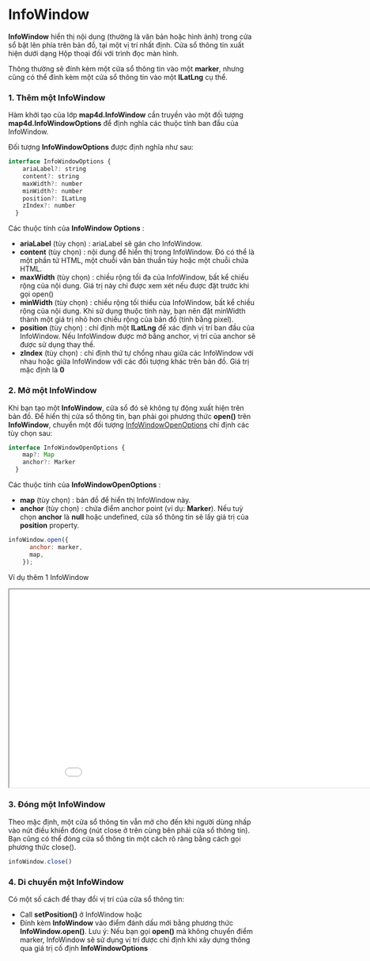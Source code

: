 # InfoWindow

**InfoWindow** hiển thị nội dung (thường là văn bản hoặc hình ảnh) trong cửa sổ bật lên phía trên bản đồ, tại một vị trí nhất định. Cửa sổ thông tin xuất hiện dưới dạng Hộp thoại đối với trình đọc màn hình.

Thông thường sẽ đính kèm một cửa sổ thông tin vào một **marker**, nhưng cũng có thể đính kèm một cửa sổ thông tin vào một **ILatLng** cụ thể.

### 1. Thêm một InfoWindow

Hàm khởi tạo của lớp **map4d.InfoWindow** cần truyền vào một đối tượng **map4d.InfoWindowOptions** để định nghĩa các thuộc tính ban đầu của
InfoWindow. 

Đối tượng **InfoWindowOptions** được định nghĩa như sau:

```javascript
interface InfoWindowOptions {
    ariaLabel?: string
    content?: string
    maxWidth?: number
    minWidth?: number
    position?: ILatLng
    zIndex?: number
  }
```

Các thuộc tính của **InfoWindow Options** :
- **ariaLabel** (tùy chọn) : ariaLabel sẽ gán cho InfoWindow.
- **content** (tùy chọn) : nội dung để hiển thị trong InfoWindow. Đó có thể là một phần tử HTML, một chuỗi văn bản thuần túy hoặc một chuỗi chứa HTML.
- **maxWidth** (tùy chọn) : chiều rộng tối đa của InfoWindow, bất kể chiều rộng của nội dung. Giá trị này chỉ được xem xét nếu được đặt trước khi gọi open()
- **minWidth** (tùy chọn) : chiều rộng tối thiểu của InfoWindow, bất kể chiều rộng của nội dung. Khi sử dụng thuộc tính này, bạn nên đặt minWidth thành một giá trị nhỏ hơn chiều rộng của bản đồ (tính bằng pixel).
- **position** (tùy chọn) : chỉ định một **ILatLng** để xác định vị trí ban đầu của InfoWindow. Nếu InfoWindow được mở bằng anchor, vị trí của anchor sẽ được sử dụng thay thế. 
- **zIndex** (tùy chọn) : chỉ định thứ tự chồng nhau giữa các InfoWindow với nhau hoặc giữa InfoWindow với các đối tượng khác trên
bản đồ. Giá trị mặc định là **0**

### 2. Mở một InfoWindow

Khi bạn tạo một **InfoWindow**, cửa sổ đó sẽ không tự động xuất hiện trên bản đồ. Để hiển thị cửa sổ thông tin, bạn phải gọi phương thức **open()** trên **InfoWindow**, chuyển một đối tượng [InfoWindowOpenOptions](/ipostmap-map/web/v1.0/reference/info-window.md?id=infowindow-open-options) chỉ định các tùy chọn sau:

```javascript
interface InfoWindowOpenOptions {
    map?: Map
    anchor?: Marker
  }
```

Các thuộc tính của **InfoWindowOpenOptions** :
- **map** (tùy chọn) : bản đồ để hiển thị InfoWindow này.
- **anchor** (tùy chọn) : chứa điểm anchor point (ví dụ: **Marker**). Nếu tuỳ chọn **anchor** là **null** hoặc undefined, cửa sổ thông tin sẽ lấy giá trị của **position** property.

```javascript
infoWindow.open({
      anchor: marker,
      map,
    });
```

Ví dụ thêm 1 InfoWindow
<iframe src="//jsfiddle.net/vantn/g7d8k3yb/21/embedded/" style="min-width: 914px;" height="400px"></iframe>

### 3. Đóng một InfoWindow

Theo mặc định, một cửa sổ thông tin vẫn mở cho đến khi người dùng nhấp vào nút điều khiển đóng (nút close ở trên cùng bên phải cửa sổ thông tin). Bạn cũng có thể đóng cửa sổ thông tin một cách rõ ràng bằng cách gọi phương thức close().

```javascript
infoWindow.close()
```

### 4. Di chuyển một InfoWindow

Có một số cách để thay đổi vị trí của cửa sổ thông tin:
- Call **setPosition()** ở InfoWindow hoặc
- Đính kèm **InfoWindow** vào điểm đánh dấu mới bằng phương thức **InfoWindow.open()**. Lưu ý: Nếu bạn gọi **open()** mà không chuyển điểm marker, InfoWindow sẽ sử dụng vị trí được chỉ định khi xây dựng thông qua giá trị cố định **InfoWindowOptions**
